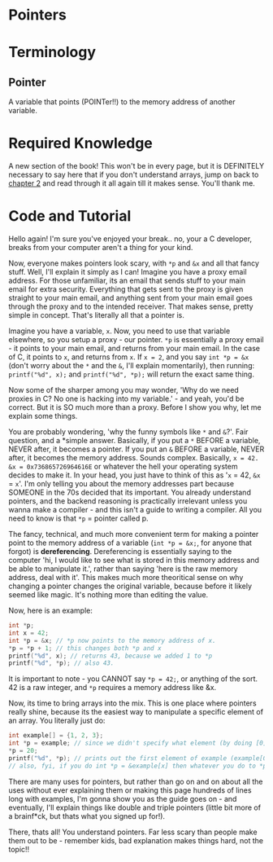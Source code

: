 # Pointers

# Terminology
## Pointer
A variable that points (POINTer!!) to the memory address of another variable.

# Required Knowledge
A new section of the book! This won't be in every page, but it is DEFINITELY necessary to say here that if you don't understand arrays, jump on back to [chapter 2](type-var-array.md) and read through it all again till it makes sense. You'll thank me.

# Code and Tutorial
Hello again! I'm sure you've enjoyed your break.. no, your a C developer, breaks from your computer aren't a thing for your kind.

Now, everyone makes pointers look scary, with `*p` and `&x` and all that fancy stuff. Well, I'll explain it simply as I can!
Imagine you have a proxy email address. For those unfamiliar, its an email that sends stuff to your main email for extra security. Everything that gets sent to the proxy is given straight to your main email,
and anything sent from your main email goes through the proxy and to the intended receiver. That makes sense, pretty simple in concept. That's literally all that a pointer is.

Imagine you have a variable, `x`. Now, you need to use that variable elsewhere, so you setup a proxy - our pointer. `*p` is essentially a proxy email - it points to your main email, and returns from your
main email. In the case of C, it points to `x`, and returns from `x`. If `x = 2`, and you say `int *p = &x` (don't worry about the `*` and the `&`, I'll explain momentarily), then running:
`printf("%d", x);` and `printf("%d", *p);` will return the exact same thing.

Now some of the sharper among you may wonder, 'Why do we need proxies in C? No one is hacking into my variable.' - and yeah, you'd be correct. But it is SO much more than a proxy. Before I show you why, let
me explain some things.

You are probably wondering, 'why the funny symbols like `*` and `&`?'. Fair question, and a *simple answer. Basically, if you put a `*` BEFORE a variable, NEVER after, it becomes a pointer. If you put an `&`
BEFORE a variable, NEVER after, it becomes the memory address. Sounds complex.
Basically, `x = 42.` `&x = 0x736865726964616E` or whatever the hell your operating system decides to make it. In your head, you just have to think of this as '`x` = 42, `&x` = `x`'. I'm only telling you about
the memory addresses part because SOMEONE in the 70s decided that its important.
You already understand pointers, and the backend reasoning is practically irrelevant unless you wanna make a compiler - and this isn't a guide to writing a compiler. All you need to know is that `*p` = pointer
called p.

The fancy, technical, and much more convenient term for making a pointer point to the memory address of a variable (`int *p = &x;`, for anyone that forgot) is **dereferencing**. Dereferencing is essentially
saying to the computer 'hi, I would like to see what is stored in this memory address and be able to manipulate it.', rather than saying 'here is the raw memory address, deal with it'. This makes much more
theoritical sense on why changing a pointer changes the original variable, because before it likely seemed like magic. It's nothing more than editing the value.

Now, here is an example:

```C
int *p;
int x = 42;
int *p = &x; // *p now points to the memory address of x.
*p = *p + 1; // this changes both *p and x
printf("%d", x); // returns 43, because we added 1 to *p
printf("%d", *p); // also 43.
```

It is important to note - you CANNOT say `*p = 42;`, or anything of the sort. 42 is a raw integer, and `*p` requires a memory address like &x.

Now, its time to bring arrays into the mix. This is one place where pointers really shine, because its the easiest way to manipulate a specific element of an array. You literally just do:

```C
int example[] = {1, 2, 3};
int *p = example; // since we didn't specify what element (by doing [0], [1], or [2]) the compiler assumes [0]. also, example[] = example after declaring it
*p = 20;
printf("%d", *p); // prints out the first element of example (example[0]), or 20. notice how changing the number with *p = 20 changed example[0]. this is dereferencing in action!
// also, fyi, if you do int *p = &example[x] then whatever you do to *p changes example[x], it doesnt have to be just zero
```

There are many uses for pointers, but rather than go on and on
about all the uses without ever explaining them or making this page hundreds of lines long with examples, I'm gonna show you as the guide goes on - and eventually, I'll explain things like double and triple
pointers (little bit more of a brainf*ck, but thats what you signed up for!).

There, thats all! You understand pointers. Far less scary than people make them out to be - remember kids, bad explanation makes things hard, not the topic!!
